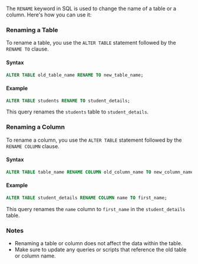 The `RENAME` keyword in SQL is used to change the name of a table or a column. Here's how you can use it:

### Renaming a Table
To rename a table, you use the `ALTER TABLE` statement followed by the `RENAME TO` clause.

#### Syntax
```sql
ALTER TABLE old_table_name RENAME TO new_table_name;
```

#### Example
```sql
ALTER TABLE students RENAME TO student_details;
```
This query renames the `students` table to `student_details`.

### Renaming a Column
To rename a column, you use the `ALTER TABLE` statement followed by the `RENAME COLUMN` clause.

#### Syntax
```sql
ALTER TABLE table_name RENAME COLUMN old_column_name TO new_column_name;
```

#### Example
```sql
ALTER TABLE student_details RENAME COLUMN name TO first_name;
```
This query renames the `name` column to `first_name` in the `student_details` table.

### Notes
- Renaming a table or column does not affect the data within the table.
- Make sure to update any queries or scripts that reference the old table or column name.
